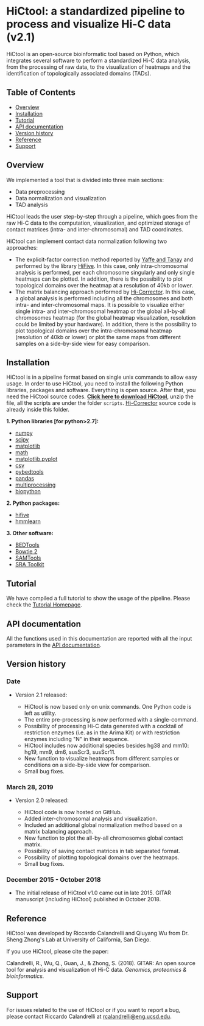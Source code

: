 # HiCtool: a standardized pipeline to process and visualize Hi-C data (v2.1)

HiCtool is an open-source bioinformatic tool based on Python, which integrates several software to perform a standardized Hi-C data analysis, from the processing of raw data, to the visualization of heatmaps and the identification of topologically associated domains (TADs).

## Table of Contents

- [Overview](#overview)
- [Installation](#installation)
- [Tutorial](#tutorial)
- [API documentation](#api-documentation)
- [Version history](#version-history)
- [Reference](#reference)
- [Support](#support)

## Overview

We implemented a tool that is divided into three main sections:

- Data preprocessing
- Data normalization and visualization
- TAD analysis

HiCtool leads the user step-by-step through a pipeline, which goes from the raw Hi-C data to the computation, visualization, and optimized storage of contact matrices (intra- and inter-chromosomal) and TAD coordinates. 

HiCtool can implement contact data normalization following two approaches: 

- The explicit-factor correction method reported by [Yaffe and Tanay](https://www.nature.com/articles/ng.947) and performed by the library [HiFive](https://genomebiology.biomedcentral.com/articles/10.1186/s13059-015-0806-y). In this case, only intra-chromosomal analysis is performed, per each chromosome singularly and only single heatmaps can be plotted. In addition, there is the possibility to plot topological domains over the heatmap at a resolution of 40kb or lower.
- The matrix balancing approach performed by [Hi-Corrector](https://www.ncbi.nlm.nih.gov/pmc/articles/PMC4380031/). In this case, a global analysis is performed including all the chromosomes and both intra- and inter-chromosomal maps. It is possible to visualize either single intra- and inter-chromosomal heatmap or the global all-by-all chromosomes heatmap (for the global heatmap visualization, resolution could be limited by your hardware). In addition, there is the possibility to plot topological domains over the intra-chromosomal heatmap (resolution of 40kb or lower) or plot the same maps from different samples on a side-by-side view for easy comparison.

## Installation

HiCtool is in a pipeline format based on single unix commands to allow easy usage. In order to use HiCtool, you need to install the following Python libraries, packages and software. Everything is open source. After that, you need the HiCtool source codes. **[Click here to download HiCtool](https://github.com/Zhong-Lab-UCSD/HiCtool/archive/master.zip)**, unzip the file, all the scripts are under the folder ``scripts``. [Hi-Corrector](http://zhoulab.usc.edu/Hi-Corrector/) source code is already inside this folder.

**1. Python libraries [for python>2.7]:**

- [numpy](http://scipy.org/)
- [scipy](http://scipy.org/)
- [matplotlib](http://matplotlib.org/)
- [math](https://docs.python.org/2/library/math.html)
- [matplotlib.pyplot](http://matplotlib.org/api/pyplot_api.html#module-matplotlib.pyplot/)
- [csv](https://docs.python.org/2/library/csv.html)
- [pybedtools](https://daler.github.io/pybedtools/)
- [pandas](https://pandas.pydata.org/)
- [multiprocessing](https://docs.python.org/2/library/multiprocessing.html)
- [biopython](http://biopython.org/)

**2. Python packages:**

- [hifive](http://bxlab-hifive.readthedocs.org/en/latest/introduction.html)
- [hmmlearn](https://github.com/hmmlearn/hmmlearn)

**3. Other software:**

- [BEDTools](http://bedtools.readthedocs.org/en/latest/)
- [Bowtie 2](http://bowtie-bio.sourceforge.net/bowtie2/index.shtml)
- [SAMTools](http://samtools.sourceforge.net/)
- [SRA Toolkit](http://www.ncbi.nlm.nih.gov/Traces/sra/sra.cgi?view=toolkit_doc&f=fastq-dump)

## Tutorial

We have compiled a full tutorial to show the usage of the pipeline. Please check the [Tutorial Homepage](./tutorial/ReadMe.md).

## API documentation

All the functions used in this documentation are reported with all the input parameters in the [API documentation](https://sysbio.ucsd.edu/public/rcalandrelli/HiCtool_API_documentation.pdf).

## Version history

### Date

- Version 2.1 released:

   - HiCtool is now based only on unix commands. One Python code is left as utility.
   - The entire pre-processing is now performed with a single-command.
   - Possibility of processing Hi-C data generated with a cocktail of restriction enzymes (i.e. as in the Arima Kit) or with restriction enzymes including "N" in their sequence.
   - HiCtool includes now additional species besides hg38 and mm10: hg19, mm9, dm6, susScr3, susScr11.
   - New function to visualize heatmaps from different samples or conditions on a side-by-side view for comparison.
   - Small bug fixes.

### March 28, 2019

- Version 2.0 released:

   - HiCtool code is now hosted on GitHub.
   - Added inter-chromosomal analysis and visualization.
   - Included an additional global normalization method based on a matrix balancing approach.
   - New function to plot the all-by-all chromosomes global contact matrix.
   - Possibility of saving contact matrices in tab separated format.
   - Possibility of plotting topological domains over the heatmaps.
   - Small bug fixes.

### December 2015 - October 2018

- The initial release of HiCtool v1.0 came out in late 2015. GITAR manuscript (including HiCtool) published in October 2018.

## Reference

HiCtool was developed by Riccardo Calandrelli and Qiuyang Wu from Dr. Sheng Zhong's Lab at University of California, San Diego. 

If you use HiCtool, please cite the paper: 

Calandrelli, R., Wu, Q., Guan, J., & Zhong, S. (2018). GITAR: An open source tool for analysis and visualization of Hi-C data. *Genomics, proteomics & bioinformatics.*

## Support

For issues related to the use of HiCtool or if you want to report a bug, please contact Riccardo Calandrelli at <rcalandrelli@eng.ucsd.edu>.
